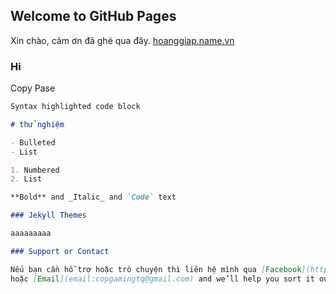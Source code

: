 ## Welcome to GitHub Pages

Xin chào, cảm ơn đã ghé qua đây. [hoanggiap.name.vn](https://hoanggiap.name.vn/)
### Hi

Copy Pase
```markdown
Syntax highlighted code block

# thử nghiệm

- Bulleted
- List

1. Numbered
2. List

**Bold** and _Italic_ and `Code` text

### Jekyll Themes

aaaaaaaaa

### Support or Contact

Nếu bạn cần hỗ trợ hoặc trò chuyện thì liên hệ mình qua [Facebook](https://www.facebook.com/CopCute.XyZ/) 
hoặc [Email](email:copgamingtq@gmail.com) and we’ll help you sort it out.

